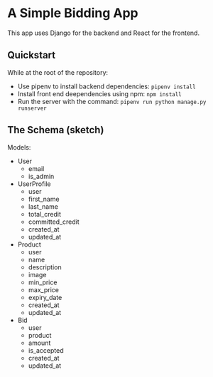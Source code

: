 # A Simple Bidding App

This app uses Django for the backend and React for the frontend.

## Quickstart

While at the root of the repository:

- Use pipenv to install backend dependencies: `pipenv install`
- Install front end deependencies using npm: `npm install`
- Run the server with the command: `pipenv run python manage.py runserver`

## The Schema (sketch)

Models:

- User
  - email
  - is_admin
- UserProfile
  - user
  - first_name
  - last_name
  - total_credit
  - committed_credit
  - created_at
  - updated_at
- Product
  - user
  - name
  - description
  - image
  - min_price
  - max_price
  - expiry_date
  - created_at
  - updated_at
- Bid
  - user
  - product
  - amount
  - is_accepted
  - created_at
  - updated_at
